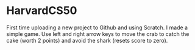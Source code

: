 # HarvardCS50
First time uploading a new project to Github and using Scratch. I made a simple game. Use left and right arrow keys to move the crab to catch the cake (worth 2 points) and avoid the shark (resets score to zero).
